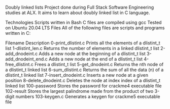 Doubly linked lists
Project done during Full Stack Software Engineering studies at ALX. It aims to learn about doubly linked list in C language.

Technologies
Scripts written in Bash 
C files are compiled using gcc
Tested on Ubuntu 20.04 LTS
Files
All of the following files are scripts and programs written in C:

Filename   Description
0-print_dlistint.c	Prints all the elements of a dlistint_t list
1-dlistint_len.c	Returns the number of elements in a linked dlistint_t list
2-add_dnodeint.c	Adds a new node at the beginning of a dlistint_t list
3-add_dnodeint_end.c	Adds a new node at the end of a dlistint_t list
4-free_dlistint.c	Frees a dlistint_t list
5-get_dnodeint.c	Returns the nth node of a dlistint_t linked list
6-sum_dlistint.c	Returns the sum of all the data (n) of a dlistint_t linked list
7-insert_dnodeint.c	Inserts a new node at a given position
8-delete_dnodeint.c	Deletes the node at index index of a dlistint_t linked list
100-password		Stores the password for crackme4 executable file
102-result		Stores the largest palindrome made from the product of two 3-digit numbers
103-keygen.c		Generates a keygen for crackme5 executable file